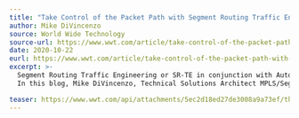 ```yaml
---
title: "Take Control of the Packet Path with Segment Routing Traffic Engineering"
author: Mike DiVincenzo
source: World Wide Technology
source-url: https://www.wwt.com/article/take-control-of-the-packet-path-with-segment-routing-traffic-engineering
date: 2020-10-22
eurl: https://www.wwt.com/article/take-control-of-the-packet-path-with-segment-routing-traffic-engineering
excerpt: >-
  Segment Routing Traffic Engineering or SR-TE in conjunction with Automated Steering dramatically simplifies the Traffic Engineering configuration model and eliminates the RSVP soft state requirement, in favor of a Source Packet Routing model also known as SPRING.<br />
  In this blog, Mike DiVincenzo, Technical Solutions Architect MPLS/Segment Routing at WWT, decribes how Segment Routing Traffic Engineering drives scalability and network intelligence while improving capacity utilization and reducing costs.

teaser: https://www.wwt.com/api/attachments/5ec2d18ed27de3008a9a73ef/thumbnail?width=180
---
```

